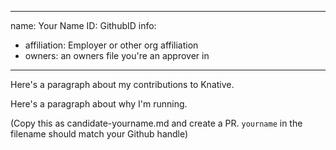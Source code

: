 -------------------------------------------------------------
name: Your Name
ID: GithubID
info:
  - affiliation: Employer or other org affiliation
  - owners: an owners file you're an approver in
-------------------------------------------------------------

Here's a paragraph about my contributions to Knative.

Here's a paragraph about why I'm running.

(Copy this as candidate-yourname.md and create a PR. `yourname` in the filename should match your Github handle)
